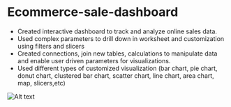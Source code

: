 # Ecommerce-sale-dashboard
- Created interactive dashboard to track and analyze online sales data.
- Used complex parameters to drill down in worksheet and customization using filters and slicers
- Created connections, join new tables, calculations to manipulate data and enable user driven parameters for visualizations.
- Used different types of customized visualization (bar chart, pie chart, donut chart, clustered bar chart, scatter chart, line chart, area chart, map, slicers,etc)
  
![Alt text](https://github.com/60ankita/Ecommerce-sale-dashboard/assets/69056383/f4e18cd1-ca13-47c4-8d83-c7b6685095d4)
